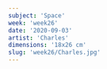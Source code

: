 ```yaml
---
subject: 'Space'
week: 'week26'
date: '2020-09-03'
artist: 'Charles'
dimensions: '18x26 cm'
slug: 'week26/Charles.jpg'
---
```

